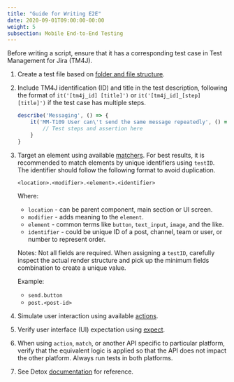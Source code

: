 ```yaml
---
title: "Guide for Writing E2E"
date: 2020-09-01T09:00:00-00:00
weight: 5
subsection: Mobile End-to-End Testing
---
```


Before writing a script, ensure that it has a corresponding test case in Test Management for Jira (TM4J).

1. Create a test file based on [folder and file structure](/contribute/mobile/e2e/file-structure).
1. Include TM4J identification (ID) and title in the test description, following the format of `it('[tm4j_id] [title]')` or `it('[tm4j_id]_[step] [title]')` if the test case has multiple steps.
    ```javascript
    describe('Messaging', () => {
        it('MM-T109 User can\'t send the same message repeatedly', () => {
            // Test steps and assertion here
        }
    }
    ```

2. Target an element using available [matchers](https://github.com/wix/Detox/blob/master/docs/APIRef.Matchers.md#matchers). For best results, it is recommended to match elements by unique identifiers using `testID`. The identifier should follow the following format to avoid duplication.
    ```
    <location>.<modifier>.<element>.<identifier>
    ```

    Where:
    - `location` - can be parent component,  main section or UI screen.
    - `modifier` - adds meaning to the `element`.
    - `element` - common terms like `button`, `text_input`, `image`, and the like.
    - `identifier` - could be unique ID of a post, channel, team or user, or number to represent order.

    Notes: Not all fields are required. When assigning a `testID`, carefully inspect the actual render structure and pick up the minimum fields combination to create a unique value.

    Example:
    - `send.button`
    - `post.<post-id>`
3. Simulate user interaction using available [actions](https://github.com/wix/Detox/blob/master/docs/APIRef.ActionsOnElement.md).
4. Verify user interface (UI) expectation using [expect](https://github.com/wix/Detox/blob/master/docs/APIRef.Expect.md).
5. When using `action`, `match`, or another API specific to particular platform, verify that the equivalent logic is applied so that the API does not impact the other platform. Always run tests in both platforms.
6. See Detox [documentation](https://github.com/wix/Detox/tree/master/docs) for reference.
